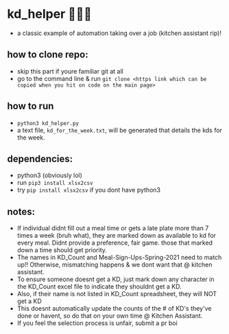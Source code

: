 # kd_helper 🍴🍴🍴
- a classic example of automation taking over a job (kitchen assistant rip)!

## how to clone repo:
- skip this part if youre familiar git at all
- go to the command line & run `git clone <https link which can be copied when you hit on code on the main page>`

## how to run 
- `python3 kd_helper.py`
- a text file, `kd_for_the_week.txt`, will be generated that details the kds for the week. 

## dependencies: 
- python3 (obviously lol)
- run `pip3 install xlsx2csv`
- try `pip install xlsx2csv` if you dont have python3

## notes: 
- If individual didnt fill out a meal time or gets a late plate more than 7 times a week (bruh what), they are marked down as available to kd for every meal. Didnt provide a preference, fair game. those that marked down a time should get priority. 
- The names in KD_Count and Meal-Sign-Ups-Spring-2021 need to match up!! Otherwise, mismatching happens & we dont want that @ kitchen assistant.
- To ensure someone doesnt get a KD, just mark down any character in the KD_Count excel file to indicate they shouldnt get a KD.
- Also, if their name is not listed in KD_Count spreadsheet, they will NOT get a KD
- This doesnt automatically update the counts of the # of KD's they've done or havent, so do that on your own time @ Kitchen Assistant. 
- If you feel the selection process is unfair, submit a pr boi 

